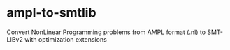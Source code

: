 # ampl-to-smtlib
Convert NonLinear Programming problems from AMPL format (.nl) to SMT-LIBv2 with optimization extensions

